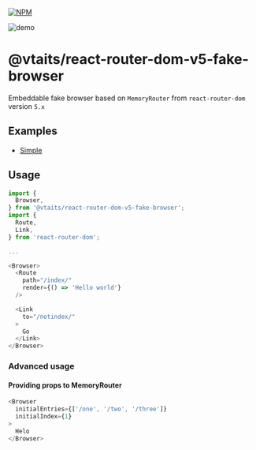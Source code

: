 [![NPM](https://img.shields.io/npm/v/@vtaits/react-router-dom-v5-fake-browser.svg)](https://www.npmjs.com/package/@vtaits/react-router-dom-v5-fake-browser)

![demo](https://user-images.githubusercontent.com/4801414/198836853-0624db99-a751-40c1-b056-3e30ca594bd7.gif)

# @vtaits/react-router-dom-v5-fake-browser

Embeddable fake browser based on `MemoryRouter` from `react-router-dom` version `5.x`

## Examples

- [Simple](https://codesandbox.io/s/cvrwks)

## Usage

```javascript
import {
  Browser,
} from '@vtaits/react-router-dom-v5-fake-browser';
import {
  Route,
  Link,
} from 'react-router-dom';

...

<Browser>
  <Route
    path="/index/"
    render={() => 'Hello world'}
  />

  <Link
    to="/notindex/"
  >
    Go
  </Link>
</Browser>
```

### Advanced usage

#### Providing props to MemoryRouter

```javascript
<Browser
  initialEntries={['/one', '/two', '/three']}
  initialIndex={1}
>
  Helo
</Browser>
```
